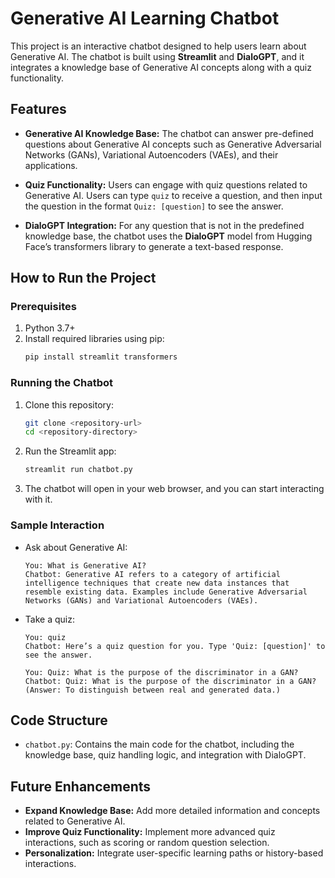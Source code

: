 # Generative AI Learning Chatbot

This project is an interactive chatbot designed to help users learn about Generative AI. The chatbot is built using **Streamlit** and **DialoGPT**, and it integrates a knowledge base of Generative AI concepts along with a quiz functionality.

## Features

- **Generative AI Knowledge Base:** The chatbot can answer pre-defined questions about Generative AI concepts such as Generative Adversarial Networks (GANs), Variational Autoencoders (VAEs), and their applications.
  
- **Quiz Functionality:** Users can engage with quiz questions related to Generative AI. Users can type `quiz` to receive a question, and then input the question in the format `Quiz: [question]` to see the answer.

- **DialoGPT Integration:** For any question that is not in the predefined knowledge base, the chatbot uses the **DialoGPT** model from Hugging Face’s transformers library to generate a text-based response.

## How to Run the Project

### Prerequisites

1. Python 3.7+
2. Install required libraries using pip:
    ```bash
    pip install streamlit transformers
    ```

### Running the Chatbot

1. Clone this repository:
    ```bash
    git clone <repository-url>
    cd <repository-directory>
    ```

2. Run the Streamlit app:
    ```bash
    streamlit run chatbot.py
    ```

3. The chatbot will open in your web browser, and you can start interacting with it.

### Sample Interaction

- Ask about Generative AI:
    ```
    You: What is Generative AI?
    Chatbot: Generative AI refers to a category of artificial intelligence techniques that create new data instances that resemble existing data. Examples include Generative Adversarial Networks (GANs) and Variational Autoencoders (VAEs).
    ```

- Take a quiz:
    ```
    You: quiz
    Chatbot: Here’s a quiz question for you. Type 'Quiz: [question]' to see the answer.
    ```

    ```
    You: Quiz: What is the purpose of the discriminator in a GAN?
    Chatbot: Quiz: What is the purpose of the discriminator in a GAN? (Answer: To distinguish between real and generated data.)
    ```

## Code Structure

- `chatbot.py`: Contains the main code for the chatbot, including the knowledge base, quiz handling logic, and integration with DialoGPT.
  
## Future Enhancements

- **Expand Knowledge Base:** Add more detailed information and concepts related to Generative AI.
- **Improve Quiz Functionality:** Implement more advanced quiz interactions, such as scoring or random question selection.
- **Personalization:** Integrate user-specific learning paths or history-based interactions.
